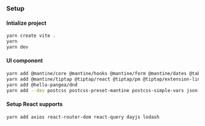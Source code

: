 ### Setup

#### Intialize project
```sh
yarn create vite .
yarn
yarn dev
```

#### UI component
```sh
yarn add @mantine/core @mantine/hooks @mantine/form @mantine/dates @tabler/icons-react @mantine/modals @mantine/notifications @mantinex/dev-icons
yarn add @mantine/tiptap @tiptap/react @tiptap/pm @tiptap/extension-link @tiptap/starter-kit @tiptap/extension-highlight @tiptap/extension-underline
yarn add @hello-pangea/dnd
yarn add --dev postcss postcss-preset-mantine postcss-simple-vars json-server
```

#### Setup React supports
```sh
yarn add axios react-router-dom react-query dayjs lodash
```